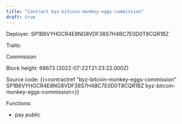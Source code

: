 ```yaml
---
title: "Contract byz-bitcoin-monkey-eggs-commission"
draft: true
---
```

Deployer: SP1B6VYHGCR4E8NG8VDF38S7H4BC7E0D0T8CQR1BZ

Traits:
 
Commission


Block height: 68673 (2022-07-22T21:23:22.000Z)

Source code: {{<contractref "byz-bitcoin-monkey-eggs-commission" SP1B6VYHGCR4E8NG8VDF38S7H4BC7E0D0T8CQR1BZ byz-bitcoin-monkey-eggs-commission>}}

Functions:

* pay _public_
